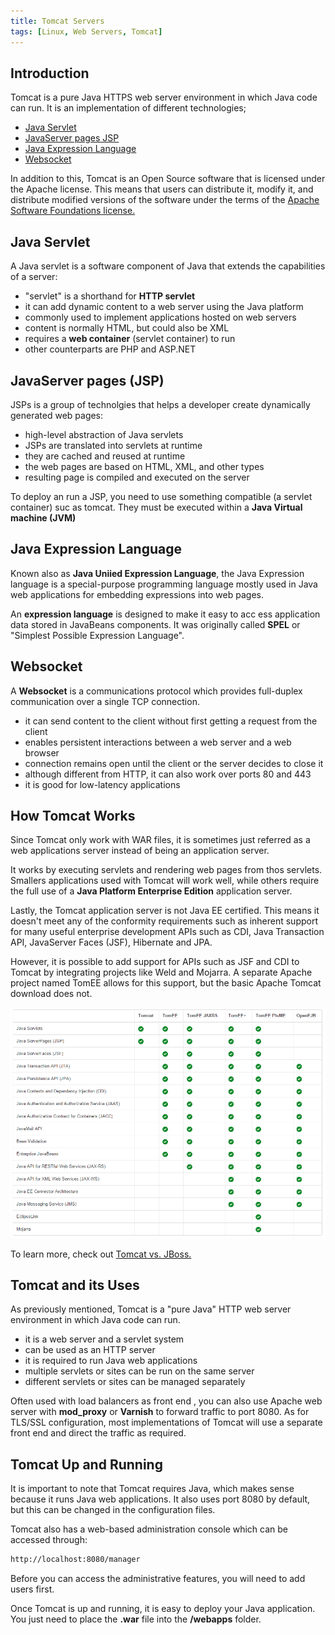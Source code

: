 ```yaml
---
title: Tomcat Servers 
tags: [Linux, Web Servers, Tomcat]
--- 
```


## Introduction 

Tomcat is a pure Java HTTPS web server environment in which Java code can run. It is an implementation of different technologies;

- [Java Servlet](#java-servlet)
- [JavaServer pages JSP](#javaserver-pages-jsp)
- [Java Expression Language](#java-expression-language)
- [Websocket](#websocket)

In addition to this, Tomcat is an Open Source software that is licensed under the Apache license. This means that users can distribute it, modify it, and distribute modified versions of the software under the terms of the [Apache Software Foundations license.](https://www.apache.org/licenses/)

## Java Servlet

A Java servlet is a software component of Java that extends the capabilities of a server:

- "servlet" is a shorthand for **HTTP servlet**
- it can add dynamic content to a web server using the Java platform 
- commonly used to implement applications hosted on web servers
- content is normally HTML, but could also be XML 
- requires a **web container** (servlet container) to run
- other counterparts are PHP and ASP.NET

## JavaServer pages (JSP)

JSPs is a group of technolgies that helps a developer create dynamically generated web pages:

- high-level abstraction of Java servlets 
- JSPs are translated into servlets at runtime 
- they are cached and reused at runtime
- the web pages are based on HTML, XML, and other types 
- resulting page is compiled and executed on the server

To deploy an run a JSP, you need to use something compatible (a servlet container) suc as tomcat. They must be executed within a **Java Virtual machine (JVM)**

## Java Expression Language 

Known also as **Java Uniied Expression Language**, the Java Expression language is a special-purpose programming language mostly used in Java web applications for embedding expressions into web pages.

An **expression language** is designed to make it easy to acc  ess application data stored in JavaBeans components. It was originally called **SPEL** or "Simplest Possible Expression Language".

## Websocket 

A **Websocket** is a communications protocol which provides full-duplex communication over a single TCP connection.

- it can send content to the client without first getting a request from the client 
- enables persistent interactions between a web server and a web browser 
- connection remains open until the client or the server decides to close it
- although different from HTTP, it can also work over ports 80 and 443 
- it is good for low-latency applications

## How Tomcat Works 

Since Tomcat only work with WAR files, it is sometimes just referred as a web applications server instead of being an application server. 

It works by executing servlets and rendering web pages from thos servlets. Smallers applications used with Tomcat will work well, while others require the full use of a **Java Platform Enterprise Edition** application server.

Lastly, the Tomcat application server is not Java EE certified. This means it doesn't meet any of the conformity requirements such as inherent support for many useful enterprise development APIs such as CDI, Java Transaction API, JavaServer Faces (JSF), Hibernate and JPA. 

However, it is possible to add support for APIs such as JSF and CDI to Tomcat by integrating projects like Weld and Mojarra. A separate Apache project named TomEE allows for this support, but the basic Apache Tomcat download does not.

![](../img/tomca-vs=tom33-2.png)

To learn more, check out [Tomcat vs. JBoss.](https://www.theserverside.com/video/Tomcat-vs-JBoss-Compare-features-of-these-Java-app-servers)

## Tomcat and its Uses 

As previously mentioned, Tomcat is a "pure Java" HTTP web server environment in which Java code can run.

- it is a web server and a servlet system 
- can be used as an HTTP server
- it is required to run Java web applications 
- multiple servlets or sites can be run on the same server 
- different servlets or sites can be managed separately 

Often used with load balancers as front end , you can also use Apache web server with **mod_proxy** or **Varnish** to forward traffic to port 8080. As for TLS/SSL configuration, most implementations of Tomcat will use a separate front end and direct the traffic as required. 

## Tomcat Up and Running  

It is important to note that Tomcat requires Java, which makes sense because it runs Java web applications. It also uses port 8080 by default, but this can be changed in the configuration files.

Tomcat also has a web-based administration console which can be accessed through:

```bash
http://localhost:8080/manager  
```

Before you can access the administrative features, you will need to add users first. 

Once Tomcat is up and running, it is easy to deploy your Java application. You just need to place the **.war** file into the **/webapps** folder.
